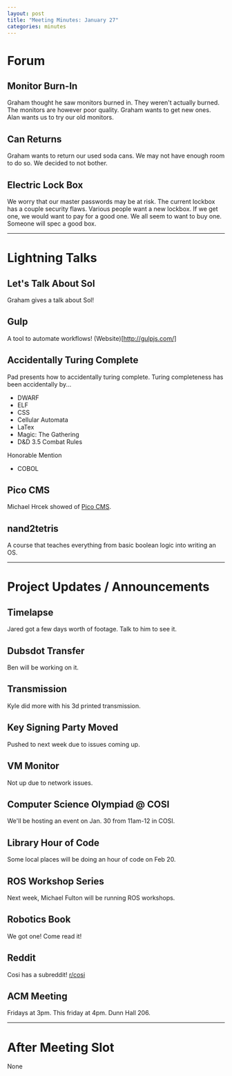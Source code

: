 ```yaml
---
layout: post
title: "Meeting Minutes: January 27"
categories: minutes
---
```


# Forum

## Monitor Burn-In
Graham thought he saw monitors burned in. They weren't actually burned. The monitors are however poor quality. Graham wants to get new ones. Alan wants us to try our old monitors.

## Can Returns
Graham wants to return our used soda cans. We may not have enough room to do so. We decided to not bother.

## Electric Lock Box
We worry that our master passwords may be at risk. The current lockbox has a couple security flaws. Various people want a new lockbox. If we get one, we would want to pay for a good one. We all seem to want to buy one. Someone will spec a good box. 

---

# Lightning Talks

## Let's Talk About Sol
Graham gives a talk about Sol! 

## Gulp
A tool to automate workflows! (Website)[http://gulpjs.com/]


## Accidentally Turing Complete
Pad presents how to accidentally turing complete. Turing completeness has been accidentally by...
- DWARF
- ELF
- CSS
- Cellular Automata
- LaTex
- Magic: The Gathering
- D&D 3.5 Combat Rules

Honorable Mention
- COBOL

## Pico CMS
Michael Hrcek showed of [Pico CMS](http://picocms.org/).

## nand2tetris
A course that teaches everything from basic boolean logic into writing an OS.

 ---

# Project Updates / Announcements

## Timelapse
Jared got a few days worth of footage. Talk to him to see it.

## Dubsdot Transfer
Ben will be working on it.

## Transmission
Kyle did more with his 3d printed transmission.

## Key Signing Party Moved
Pushed to next week due to issues coming up.

## VM Monitor
Not up due to network issues.

## Computer Science Olympiad @ COSI
We'll be hosting an event on Jan. 30 from 11am-12 in COSI.

## Library Hour of Code
Some local places will be doing an hour of code on Feb 20.

## ROS Workshop Series
Next week, Michael Fulton will be running ROS workshops.

## Robotics Book
We got one! Come read it!

## Reddit
Cosi has a subreddit!
[r/cosi](http://reddit.com/r/cosi)

## ACM Meeting
Fridays at 3pm. This friday at 4pm.
Dunn Hall 206.

---

# After Meeting Slot

None
